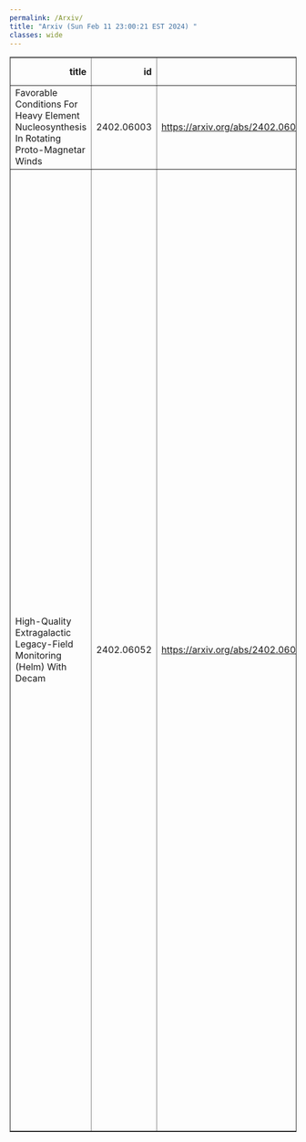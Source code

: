 ```yaml
---
permalink: /Arxiv/
title: "Arxiv (Sun Feb 11 23:00:21 EST 2024) "
classes: wide
---
```

<table border="1" class="dataframe">
  <thead>
    <tr style="text-align: right;">
      <th>title</th>
      <th>id</th>
      <th>url</th>
      <th>authors</th>
      <th>Local Authors</th>
    </tr>
  </thead>
  <tbody>
    <tr>
      <td>Favorable Conditions For Heavy Element Nucleosynthesis In Rotating   Proto-Magnetar Winds</td>
      <td>2402.06003</td>
      <td><a href="https://arxiv.org/abs/2402.06003" target="_blank">https://arxiv.org/abs/2402.06003</a></td>
      <td>Tejas Prasanna, Matthew S. B. Coleman, Todd A. Thompson</td>
      <td>Tejas Prasanna, Todd A. Thompson, Todd Thompson</td>
    </tr>
    <tr>
      <td>High-Quality Extragalactic Legacy-Field Monitoring (Helm) With Decam</td>
      <td>2402.06052</td>
      <td><a href="https://arxiv.org/abs/2402.06052" target="_blank">https://arxiv.org/abs/2402.06052</a></td>
      <td>Ming-Yang Zhuang, Qian Yang, Yue Shen, Monika Adamow, Douglas N. Friedel, R. A. Gruendl, Xin Liu, Paul Martini, Timothy M. C. Abbott, Scott F. Anderson, Roberto J. Assef, Franz E. Bauer, Rich Bielby, W. N. Brandt, Colin J. Burke, Jorge Casares, Yu-Ching Chen, Gisella De Rosa, Alex Drlica-Wagner, Tom Dwelly, Alice Eltvedt, Gloria Fonseca Alvarez, Jianyang Fu, Cesar Fuentes, Melissa L. Graham, Catherine J. Grier, Nathan Golovich, Patrick B. Hall, Patrick Hartigan, Keith Horne, Anton M. Koekemoer, Mirko Krumpe, Jennifer I. Li, Chris Lidman, Umang Malik, Amelia Mangian, Andrea Merloni, Claudio Ricci, Mara Salvato, Rob Sharp, Zachary Stone, David E. Trilling, Brad E. Tucker, Di Wen, Zachary Wideman, Yongquan Xue, Zhefu Yu, Catherine Zucker</td>
      <td>Paul Martini</td>
    </tr>
  </tbody>
</table>
